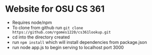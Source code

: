 # Website for OSU CS 361
* Requires node/npm
* To clone from github run `git clone https://github.com/rgomes1220/cs361lookup.git`
* cd into the directory created
* run `npm install` which will install dependencies from package.json
* run node app.js to begin serving to localhost port 3000
